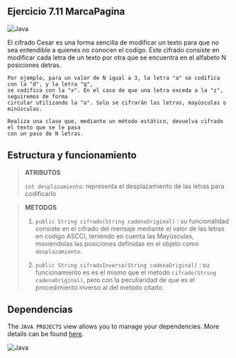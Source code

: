 ## Ejercicio 7.11 MarcaPagina 
![Java](https://img.shields.io/badge/java-%23ED8B00.svg?style=for-the-badge&logo=java&logoColor=white)

El cifrado Cesar es una forma sencilla de modificar un texto para que no sea entendible a quienes no conocen el codigo. Este cifrado consiste en modificar cada letra de un texto  por otra que se encuentra en el alfabeto N posiciones detras.

    Por ejemplo, para un valor de N igual a 3, la letra "a" se codifica con la "d", y la letra "q",
    se codifica con la "x". En el caso de que una letra exceda a la "z", seguiremos de forma 
    circular utilizando la "a". Solo se cifrarán las letras, mayúsculas o minúsculas.
    
    Realiza una clase que, mediante un método estático, devuelva cifrado el texto que se le pasa
    con un paso de N letras.

## Estructura y funcionamiento

> **ATRIBUTOS**
>
> `int desplazamiento`: representa el desplazamiento de las letras para codificarlo

> **METODOS**
>
> 1. `public String cifrado(String cadenaOriginal)` : su funcionalidad consiste en el cifrado del mensaje mediante el valor de las letras en codigo ASCCI, teniendo en cuenta las Mayúsculas, moviendolas las posiciones definidas en el objeto como `desplazamiento`.
>
> 2. `public String cifradoInverso(String cadenaOriginal)` : su funcionamiento es es el mismo que el metodo `cifrado(String cadenaOriginal)`, pero con la peculiaridad de que es el procedimiento inverso al del metodo citado.

## Dependencias

The `JAVA PROJECTS` view allows you to manage your dependencies. More details can be found [here](https://github.com/microsoft/vscode-java-dependency#manage-dependencies).

![Java](https://img.shields.io/badge/java-%23ED8B00.svg?style=for-the-badge&logo=java&logoColor=white)



